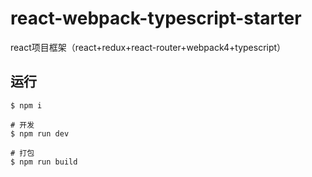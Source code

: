 # react-webpack-typescript-starter
react项目框架（react+redux+react-router+webpack4+typescript）

## 运行

    $ npm i
    
    # 开发
    $ npm run dev 
    
    # 打包
    $ npm run build
